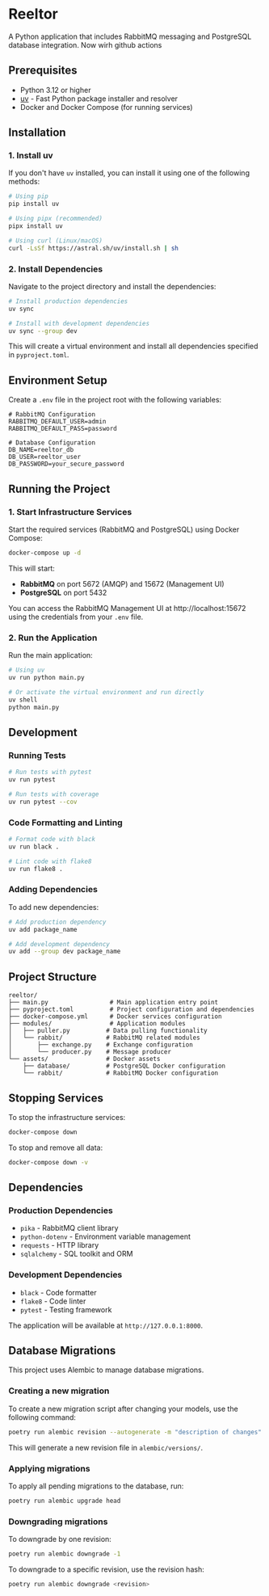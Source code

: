 # Reeltor

A Python application that includes RabbitMQ messaging and PostgreSQL database integration. Now wirh github actions

## Prerequisites

- Python 3.12 or higher
- [uv](https://docs.astral.sh/uv/) - Fast Python package installer and resolver
- Docker and Docker Compose (for running services)

## Installation

### 1. Install uv

If you don't have `uv` installed, you can install it using one of the following methods:

```bash
# Using pip
pip install uv

# Using pipx (recommended)
pipx install uv

# Using curl (Linux/macOS)
curl -LsSf https://astral.sh/uv/install.sh | sh
```

### 2. Install Dependencies

Navigate to the project directory and install the dependencies:

```bash
# Install production dependencies
uv sync

# Install with development dependencies
uv sync --group dev
```

This will create a virtual environment and install all dependencies specified in `pyproject.toml`.

## Environment Setup

Create a `.env` file in the project root with the following variables:

```env
# RabbitMQ Configuration
RABBITMQ_DEFAULT_USER=admin
RABBITMQ_DEFAULT_PASS=password

# Database Configuration
DB_NAME=reeltor_db
DB_USER=reeltor_user
DB_PASSWORD=your_secure_password
```

## Running the Project

### 1. Start Infrastructure Services

Start the required services (RabbitMQ and PostgreSQL) using Docker Compose:

```bash
docker-compose up -d
```

This will start:
- **RabbitMQ** on port 5672 (AMQP) and 15672 (Management UI)
- **PostgreSQL** on port 5432

You can access the RabbitMQ Management UI at http://localhost:15672 using the credentials from your `.env` file.

### 2. Run the Application

Run the main application:

```bash
# Using uv
uv run python main.py

# Or activate the virtual environment and run directly
uv shell
python main.py
```

## Development

### Running Tests

```bash
# Run tests with pytest
uv run pytest

# Run tests with coverage
uv run pytest --cov
```

### Code Formatting and Linting

```bash
# Format code with black
uv run black .

# Lint code with flake8
uv run flake8 .
```

### Adding Dependencies

To add new dependencies:

```bash
# Add production dependency
uv add package_name

# Add development dependency
uv add --group dev package_name
```

## Project Structure

```
reeltor/
├── main.py                 # Main application entry point
├── pyproject.toml          # Project configuration and dependencies
├── docker-compose.yml      # Docker services configuration
├── modules/                # Application modules
│   ├── puller.py          # Data pulling functionality
│   └── rabbit/            # RabbitMQ related modules
│       ├── exchange.py    # Exchange configuration
│       └── producer.py    # Message producer
└── assets/                # Docker assets
    ├── database/          # PostgreSQL Docker configuration
    └── rabbit/            # RabbitMQ Docker configuration
```

## Stopping Services

To stop the infrastructure services:

```bash
docker-compose down
```

To stop and remove all data:

```bash
docker-compose down -v
```

## Dependencies

### Production Dependencies
- `pika` - RabbitMQ client library
- `python-dotenv` - Environment variable management
- `requests` - HTTP library
- `sqlalchemy` - SQL toolkit and ORM

### Development Dependencies
- `black` - Code formatter
- `flake8` - Code linter
- `pytest` - Testing framework

The application will be available at `http://127.0.0.1:8000`.

## Database Migrations

This project uses Alembic to manage database migrations.

### Creating a new migration

To create a new migration script after changing your models, use the following command:

```bash
poetry run alembic revision --autogenerate -m "description of changes"
```

This will generate a new revision file in `alembic/versions/`.

### Applying migrations

To apply all pending migrations to the database, run:

```bash
poetry run alembic upgrade head
```

### Downgrading migrations

To downgrade by one revision:

```bash
poetry run alembic downgrade -1
```

To downgrade to a specific revision, use the revision hash:

```bash
poetry run alembic downgrade <revision>
